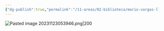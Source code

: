 ```yaml
---
{"dg-publish":true,"permalink":"/11-areas/02-biblioteca/mario-vargas-llosa-reportero-a-los-15-anos/","noteIcon":""}
---
```


![Pasted image 20231123053946.png|200](/img/user/02%20Image/Pasted%20image%2020231123053946.png)